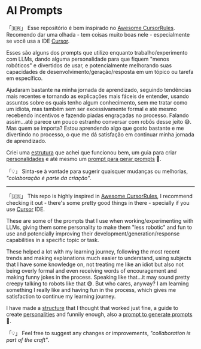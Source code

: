 # AI Prompts

「🇧🇷」 Esse repositório é bem inspirado no [Awesome CursorRules](https://github.com/PatrickJS/awesome-cursorrules?tab=readme-ov-file). Recomendo dar uma olhada - tem coisas muito boas nele - especialmente se você usa a IDE [Cursor](https://www.cursor.com).

Esses são alguns dos prompts que utilizo enquanto trabalho/experimento com LLMs, dando alguma personalidade para que fiquem "menos robóticos" e divertidos de usar, e potencialmente melhorando suas capacidades de desenvolvimento/geração/resposta em um tópico ou tarefa em específico.

Ajudaram bastante na minha jornada de aprendizado, seguindo tendências mais recentes e tornando as explicações mais fáceis de entender, usando assuntos sobre os quais tenho algum conhecimento, sem me tratar como um idiota, mas também sem ser excessivamente formal e até mesmo recebendo incentivos e fazendo piadas engraçadas no processo. Falando assim...até parece um pouco estranho conversar com robôs desse jeito 😅. Mas quem se importa? Estou aprendendo algo que gosto bastante e me divertindo no processo, o que me dá satisfação em continuar minha jornada de aprendizado.

Criei uma [estrutura](structure/prompt_structure.md) que achei que funcionou bem, um guia para criar [personalidades](structure/personalities.md) e até mesmo um [prompt para gerar prompts](structure/prompt_generation.md) 🤣.

「💡」 Sinta-se à vontade para sugerir quaisquer mudanças ou melhorias, *"colaboração é parte da criação"*.

---

「🇺🇸」 This repo is highly inspired in [Awesome CursorRules](https://github.com/PatrickJS/awesome-cursorrules?tab=readme-ov-file), I recommend checking it out - there's some pretty good things in there - specially if you use [Cursor](https://www.cursor.com) IDE.

These are some of the prompts that I use when working/experimenting with LLMs, giving them some personality to make them "less robotic" and fun to use and potencially improving their development/generation/response capabilities in a specific topic or task.

These helped a lot with my learning journey, following the most recent trends and making explanations much easier to understand, using subjects that I have some knowledge on, not treating me like an idiot but also not being overly formal and even receiving words of encouragement and making funny jokes in the process. Speaking like that...it may sound pretty creepy talking to robots like that 😅. But who cares, anyway? I am learning something I really like and having fun in the process, which gives me satisfaction to continue my learning journey.

I have made a [structure](structure/prompt_structure.md) that I thought that worked just fine, a guide to create [personalities](structure/personalities.md) and funnily enough, also a [prompt to generate prompts](structure/prompt_generation.md) 🤣.

「💡」 Feel free to suggest any changes or improvements, *"collaboration is part of the craft"*.
